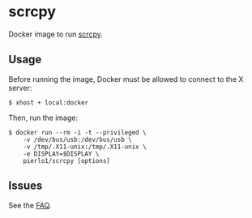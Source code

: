 # scrcpy

Docker image to run [scrcpy](https://github.com/Genymobile/scrcpy).

## Usage

Before running the image, Docker must be allowed to connect to the X server:

```shell
$ xhost + local:docker
```

Then, run the image:

```shell
$ docker run --rm -i -t --privileged \
    -v /dev/bus/usb:/dev/bus/usb \
    -v /tmp/.X11-unix:/tmp/.X11-unix \
    -e DISPLAY=$DISPLAY \
    pierlo1/scrcpy [options]
```

## Issues

See the [FAQ](FAQ.md).

